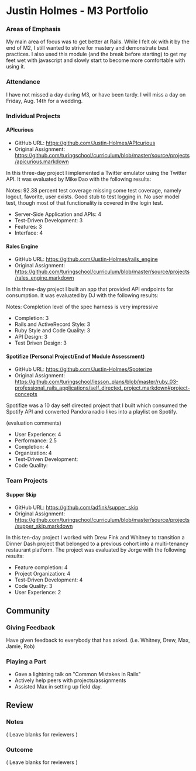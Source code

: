 # Justin Holmes - M3 Portfolio

### Areas of Emphasis

My main area of focus was to get better at Rails.  While I felt ok with it by
the end of M2, I still wanted to strive for mastery and demonstrate best
practices.  I also used this module (and the break before starting) to get
my feet wet with javascript and slowly start to become more comfortable with
using it.

### Attendance

I have not missed a day during M3, or have been tardy. I will miss a day on
Friday, Aug. 14th for a wedding. 

### Individual Projects

#### APIcurious

* GitHub URL: https://github.com/Justin-Holmes/APIcurious
* Original Assignment: https://github.com/turingschool/curriculum/blob/master/source/projects/apicurious.markdown

In this three-day project I implemented a Twitter emulator using the Twitter API. It was evaluated by Mike Dao with the following results:

Notes: 92.38 percent test coverage missing some test coverage,
namely logout, favorite, user exists. Good stub to test logging in.
No user model test, though most of that functionality is covered in
the login test.

  * Server-Side Application and APIs:  4
  * Test-Driven Development: 3
  * Features: 3
  * Interface: 4

#### Rales Engine

* GitHub URL: https://github.com/Justin-Holmes/rails_engine
* Original Assignment: https://github.com/turingschool/curriculum/blob/master/source/projects/rales_engine.markdown

In this three-day project I built an app that provided API endpoints for consumption. It was evaluated by DJ with the following results:

Notes: Completion level of the spec harness is very impressive

  * Completion: 3
  * Rails and ActiveRecord Style:  3
  * Ruby Style and Code Quality: 3
  * API Design: 3
  * Test Driven Design: 3

#### Spotifize (Personal Project/End of Module Assessment)

* GitHub URL: https://github.com/Justin-Holmes/Spoterize
* Original Assignment: https://github.com/turingschool/lesson_plans/blob/master/ruby_03-professional_rails_applications/self_directed_project.markdown#project-concepts

Spotifize was a 10 day self directed project that I built which consumed the Spotify API and converted Pandora radio likes into a playlist on Spotify.

(evaluation comments)

  * User Experience: 4
  * Performance: 2.5
  * Completion: 4
  * Organization: 4
  * Test-Driven Development:
  * Code Quality:


### Team Projects

#### Supper Skip

* GitHub URL: https://github.com/adfink/supper_skip
* Original Assignment: https://github.com/turingschool/curriculum/blob/master/source/projects/supper_skip.markdown

In this ten-day project I worked with Drew Fink and Whitney to transition a Dinner Dash project that belonged to a previous cohort into a multi-tenancy restaurant platform. The project was evaluated by Jorge with the following results:

  * Feature completion:  4
  * Project Organization: 4
  * Test-Driven Development: 4
  * Code Quality: 3
  * User Experience: 2

## Community

### Giving Feedback

Have given feedback to everybody that has asked. (i.e. Whitney, Drew, Max, Jamie, Rob)

### Playing a Part

  * Gave a lightning talk on "Common Mistakes in Rails"
  * Actively help peers with projects/assignments
  * Assisted Max in setting up field day.

## Review

### Notes

( Leave blanks for reviewers )

### Outcome

( Leave blanks for reviewers )
